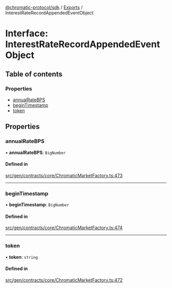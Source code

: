 [@chromatic-protocol/sdk](../README.md) / [Exports](../modules.md) / InterestRateRecordAppendedEventObject

# Interface: InterestRateRecordAppendedEventObject

## Table of contents

### Properties

- [annualRateBPS](InterestRateRecordAppendedEventObject.md#annualratebps)
- [beginTimestamp](InterestRateRecordAppendedEventObject.md#begintimestamp)
- [token](InterestRateRecordAppendedEventObject.md#token)

## Properties

### annualRateBPS

• **annualRateBPS**: `BigNumber`

#### Defined in

[src/gen/contracts/core/ChromaticMarketFactory.ts:473](https://github.com/chromatic-protocol/sdk/blob/10aa618/src/gen/contracts/core/ChromaticMarketFactory.ts#L473)

___

### beginTimestamp

• **beginTimestamp**: `BigNumber`

#### Defined in

[src/gen/contracts/core/ChromaticMarketFactory.ts:474](https://github.com/chromatic-protocol/sdk/blob/10aa618/src/gen/contracts/core/ChromaticMarketFactory.ts#L474)

___

### token

• **token**: `string`

#### Defined in

[src/gen/contracts/core/ChromaticMarketFactory.ts:472](https://github.com/chromatic-protocol/sdk/blob/10aa618/src/gen/contracts/core/ChromaticMarketFactory.ts#L472)
